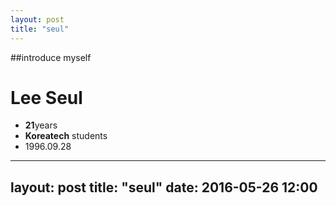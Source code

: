 ```yaml
---
layout: post
title: "seul"
---
```


##introduce myself

# Lee Seul
- **21**years
- **Koreatech** students
- 1996.09.28

---
layout: post
title: "seul"
date: 2016-05-26 12:00
---
